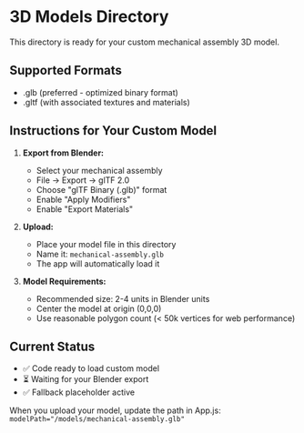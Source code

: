 # 3D Models Directory

This directory is ready for your custom mechanical assembly 3D model.

## Supported Formats
- .glb (preferred - optimized binary format)
- .gltf (with associated textures and materials)

## Instructions for Your Custom Model

1. **Export from Blender:**
   - Select your mechanical assembly
   - File → Export → glTF 2.0
   - Choose "glTF Binary (.glb)" format
   - Enable "Apply Modifiers"
   - Enable "Export Materials"

2. **Upload:**
   - Place your model file in this directory
   - Name it: `mechanical-assembly.glb`
   - The app will automatically load it

3. **Model Requirements:**
   - Recommended size: 2-4 units in Blender units
   - Center the model at origin (0,0,0)
   - Use reasonable polygon count (< 50k vertices for web performance)

## Current Status
- ✅ Code ready to load custom model
- ⏳ Waiting for your Blender export
- ✅ Fallback placeholder active

When you upload your model, update the path in App.js:
`modelPath="/models/mechanical-assembly.glb"`